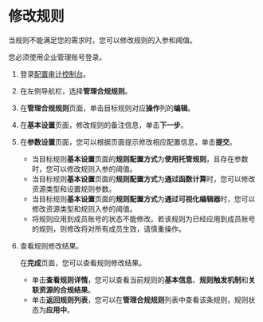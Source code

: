 # 修改规则

当规则不能满足您的需求时，您可以修改规则的入参和阈值。

您必须使用企业管理账号登录。

1.  登录[配置审计控制台](https://config.console.aliyun.com)。

2.  在左侧导航栏，选择**管理合规规则**。

3.  在**管理合规规则**页面，单击目标规则对应**操作**列的**编辑**。

4.  在**基本设置**页面，修改规则的备注信息，单击**下一步**。

5.  在**参数设置**页面，您可以根据页面提示修改相应配置信息，单击**提交**。

    -   当目标规则**基本设置**页面的**规则配置方式**为**使用托管规则**，且存在参数时，您可以修改规则入参的阈值。
    -   当目标规则**基本设置**页面的**规则配置方式**为**通过函数计算**时，您可以修改资源类型和设置规则参数。
    -   当目标规则**基本设置**页面的**规则配置方式**为**通过可视化编辑器**时，您可以修改资源类型和规则入参的阈值。
    -   将规则应用到成员账号的状态不能修改。若该规则为已经应用到成员账号的规则，则修改将对所有成员生效，请慎重操作。
6.  查看规则修改结果。

    在**完成**页面，您可以查看规则修改结果。

    -   单击**查看规则详情**，您可以查看当前规则的**基本信息**、**规则触发机制**和**关联资源的合规结果**。
    -   单击**返回规则列表**，您可以在**管理合规规则**列表中查看该条规则，规则状态为**应用中**。

